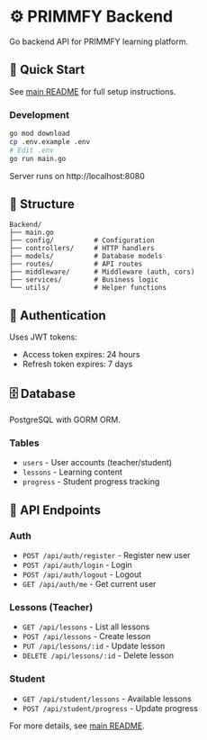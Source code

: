 # ⚙️ PRIMMFY Backend

Go backend API for PRIMMFY learning platform.

## 🚀 Quick Start

See [main README](../README.md) for full setup instructions.

### Development

```bash
go mod download
cp .env.example .env
# Edit .env
go run main.go
```

Server runs on http://localhost:8080

## 📁 Structure

```
Backend/
├── main.go
├── config/          # Configuration
├── controllers/     # HTTP handlers
├── models/          # Database models
├── routes/          # API routes
├── middleware/      # Middleware (auth, cors)
├── services/        # Business logic
└── utils/           # Helper functions
```

## 🔐 Authentication

Uses JWT tokens:
- Access token expires: 24 hours
- Refresh token expires: 7 days

## 🗄️ Database

PostgreSQL with GORM ORM.

### Tables
- `users` - User accounts (teacher/student)
- `lessons` - Learning content
- `progress` - Student progress tracking

## 📡 API Endpoints

### Auth
- `POST /api/auth/register` - Register new user
- `POST /api/auth/login` - Login
- `POST /api/auth/logout` - Logout
- `GET /api/auth/me` - Get current user

### Lessons (Teacher)
- `GET /api/lessons` - List all lessons
- `POST /api/lessons` - Create lesson
- `PUT /api/lessons/:id` - Update lesson
- `DELETE /api/lessons/:id` - Delete lesson

### Student
- `GET /api/student/lessons` - Available lessons
- `POST /api/student/progress` - Update progress

For more details, see [main README](../README.md).